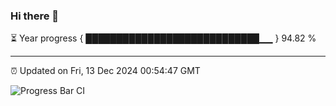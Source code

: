 ### Hi there 👋

⏳ Year progress { ████████████████████████████▁▁ } 94.82 %

---

⏰ Updated on Fri, 13 Dec 2024 00:54:47 GMT

![Progress Bar CI](https://github.com/Shyam-Makwana/GitHub-Actions-Demo/workflows/Progress%20Bar%20CI/badge.svg)
